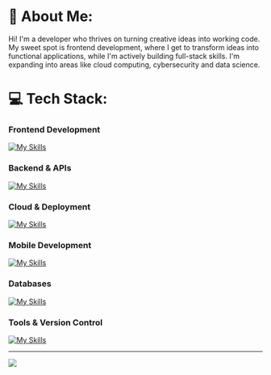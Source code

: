 # 🤗 About Me:
Hi! I'm a developer who thrives on turning creative ideas into working code. <br>My sweet spot is frontend development, where I get to transform ideas into functional applications, while I'm actively building full-stack skills. I'm expanding into areas like cloud computing, cybersecurity and data science. <br> 

# 💻 Tech Stack:

### **Frontend Development**
[![My Skills](https://skillicons.dev/icons?i=js,ts,html,css,react,nextjs,tailwind,vite)](https://skillicons.dev)
### **Backend & APIs**
[![My Skills](https://skillicons.dev/icons?i=py,nodejs,flask,fastapi)](https://skillicons.dev)
### **Cloud & Deployment** 
[![My Skills](https://skillicons.dev/icons?i=aws,gcp,vercel)](https://skillicons.dev)
### **Mobile Development**
[![My Skills](https://skillicons.dev/icons?i=dart,flutter)](https://skillicons.dev)
### **Databases**
[![My Skills](https://skillicons.dev/icons?i=mysql,redis,dynamodb,mongodb)](https://skillicons.dev)
### **Tools & Version Control**
[![My Skills](https://skillicons.dev/icons?i=git,github,npm,pnpm,figma)](https://skillicons.dev)

---
[![](https://visitcount.itsvg.in/api?id=saraxp&icon=0&color=0)](https://visitcount.itsvg.in)
